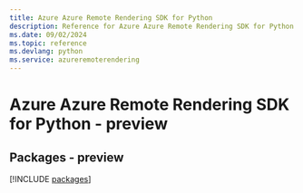 ```yaml
---
title: Azure Azure Remote Rendering SDK for Python
description: Reference for Azure Azure Remote Rendering SDK for Python
ms.date: 09/02/2024
ms.topic: reference
ms.devlang: python
ms.service: azureremoterendering
---
```

# Azure Azure Remote Rendering SDK for Python - preview
## Packages - preview
[!INCLUDE [packages](azure-remote-rendering-index.md)]